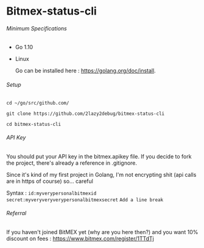 # Bitmex-status-cli

###### Minimum Specifications

- Go 1.10
* Linux

  Go can be installed here : https://golang.org/doc/install.

###### Setup
``cd ~/go/src/github.com/``

``git clone https://github.com/2lazy2debug/bitmex-status-cli``

``cd bitmex-status-cli``

###### API Key
You should put your API key in the bitmex.apikey file. If you decide to fork the project, there's already a reference in .gitignore.

Since it's kind of my first project in Golang, I'm not encrypting shit (api calls are in https of course) so... careful

Syntax : 
``id:myverypersonalbitmexid``
``secret:myveryveryverypersonalbitmexsecret``
``Add a line break``

###### Referral 
If you haven't joined BitMEX yet (why are you here then?) and you want 10% discount on fees : https://www.bitmex.com/register/1TTdTj


